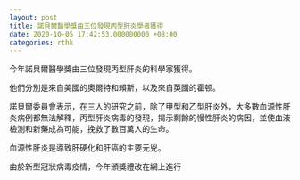 ```yaml
---
layout: post
title: 諾貝爾醫學獎由三位發現丙型肝炎學者獲得
date: 2020-10-05 17:42:53.000000000 +08:00
categories: rthk
---
```


今年諾貝爾醫學獎由三位發現丙型肝炎的科學家獲得。

他們分別是來自美國的奧爾特和賴斯，以及來自英國的霍顿。

諾貝爾委員會表示，在三人的研究之前，除了甲型和乙型肝炎外，大多數血源性肝炎病例都無法解釋，丙型肝炎病毒的發現，揭示剩餘的慢性肝炎的病因，並使血液檢測和新藥成為可能，挽救了數百萬人的生命。

血源性肝炎是導致肝硬化和肝癌的主要元兇。

由於新型冠狀病毒疫情，今年頒獎禮改在網上進行
